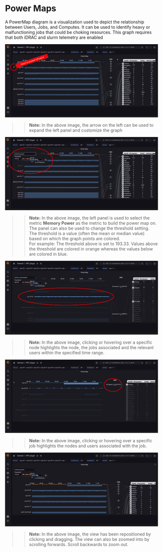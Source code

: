 # Power Maps
A PowerMap diagram is a visualization used to depict the relationship between Users, Jobs, and Computes.  It can be used to identify heavy or malfunctioning jobs that could be choking resources. This graph requires that both iDRAC and slurm telemetry are enabled

![img.png](../Images/PowerMaps_InitialView.png)
>> __Note:__ In the above image, the arrow on the left can be used to expand the left panel and customize the graph

![img.png](../Images/PowerMaps_SelectMetric.png)
>> __Note:__ In the above image, the left panel is used to select the metric __Memory Power__ as the metric to build the power map on. The panel can also be used to change the threshold setting. The threshold is a value (often the mean or median value) based on which the graph points are colored. <br> For example: The threshold above is set to 193.33. Values above the threshold are colored in orange whereas the values below are colored in blue.

![img.png](../Images/PowerMaps_Hover.png)
>> __Note:__ In the above image, clicking or hovering over a specific node highlights the node, the jobs associated and the relevant users within the specified time range.

![img.png](../Images/PowerMaps_HoverJobs.png)
>> __Note:__ In the above image, clicking or hovering over a specific job highlights the nodes and users associated with the job.

![img.png](../Images/PowerMaps_Zoom.png)
>> __Note:__ In the above image, the view has been repositioned by clicking and dragging. The view can also be zoomed into by scrolling forwards. Scroll backwards to zoom out.

